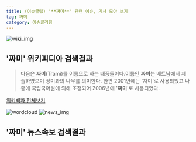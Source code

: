 ```yaml
---
title: (이슈클립) '**짜미**' 관련 이슈, 기사 모아 보기
tag: 짜미
category: 이슈클리핑
---
```

![wiki_img](https://user-images.githubusercontent.com/42597476/44503234-41136a80-a6d0-11e8-9071-6fc6418eafe4.png)
## **'**짜미**'** 위키피디아 검색결과
>다음은 **짜미**(Trami)를 이름으로 하는 태풍들이다.이름인 **짜미**는 베트남에서 제출하였으며 장미과의 나무를 의미한다. 한편 2001년에는 '차미'로 사용되었고 나중에 국립국어원에 의해 조정되어 2006년에 '**짜미**'로 사용되었다.

<a href="https://ko.wikipedia.org/wiki/짜미" target="_blank">위키백과 전체보기</a>

![wordcloud](https://s3.ap-northeast-2.amazonaws.com/lyrics101-wordcloud/2018-09-30-1538282160.png)
![news_img](https://user-images.githubusercontent.com/42597476/44507050-1206f400-a6e4-11e8-8d98-7ffbfebb353f.png)
## **'**짜미**'** 뉴스속보 검색결과

